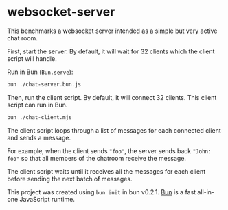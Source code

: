 # websocket-server

This benchmarks a websocket server intended as a simple but very active chat room.

First, start the server. By default, it will wait for 32 clients which the client script will handle.

Run in Bun (`Bun.serve`):

```bash
bun ./chat-server.bun.js
```

Then, run the client script. By default, it will connect 32 clients. This client script can run in Bun.

```bash
bun ./chat-client.mjs
```

The client script loops through a list of messages for each connected client and sends a message.

For example, when the client sends `"foo"`, the server sends back `"John: foo"` so that all members of the chatroom receive the message.

The client script waits until it receives all the messages for each client before sending the next batch of messages.

This project was created using `bun init` in bun v0.2.1. [Bun](https://bun.sh) is a fast all-in-one JavaScript runtime.
